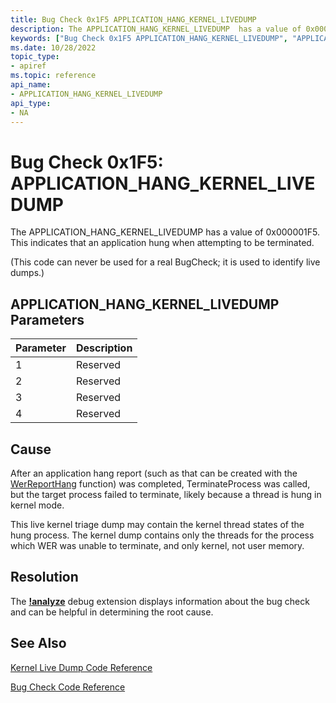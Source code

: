 ```yaml
---
title: Bug Check 0x1F5 APPLICATION_HANG_KERNEL_LIVEDUMP
description: The APPLICATION_HANG_KERNEL_LIVEDUMP  has a value of 0x000001F5. This indicates that an application hung when attempting to be terminated. 
keywords: ["Bug Check 0x1F5 APPLICATION_HANG_KERNEL_LIVEDUMP", "APPLICATION_HANG_KERNEL_LIVEDUMP"]
ms.date: 10/28/2022
topic_type:
- apiref
ms.topic: reference
api_name:
- APPLICATION_HANG_KERNEL_LIVEDUMP
api_type:
- NA
---
```


# Bug Check 0x1F5: APPLICATION\_HANG\_KERNEL\_LIVEDUMP

The APPLICATION\_HANG\_KERNEL\_LIVEDUMP has a value of 0x000001F5. This indicates that an application hung when attempting to be terminated.

(This code can never be used for a real BugCheck; it is used to identify live dumps.)

## APPLICATION\_HANG\_KERNEL\_LIVEDUMP Parameters


| Parameter | Description |
|-----------|-------------|
| 1         | Reserved    |
| 2         | Reserved    |
| 3         | Reserved    |
| 4         | Reserved    |
 

## Cause

After an application hang report (such as that can be created with the [WerReportHang](/windows/win32/api/errorrep/nf-errorrep-werreporthang) function) was completed, TerminateProcess was called, but the target process failed to terminate, likely because a thread is hung in kernel mode. 

This live kernel triage dump may contain the kernel thread states of the hung process. The kernel dump contains only the threads for the process which WER was unable to terminate, and only kernel, not user memory.  

## Resolution

The [**!analyze**](-analyze.md) debug extension displays information about the bug check and can be helpful in determining the root cause.


## See Also

[Kernel Live Dump Code Reference](bug-check-code-reference-live-dump.md)

[Bug Check Code Reference](bug-check-code-reference2.md)


 

 





